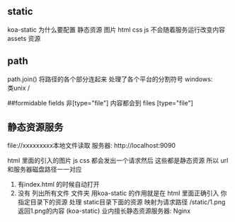 ## static 
koa-static 
为什么要配置
静态资源 图片 html css js 
不会随着服务运行改变内容
assets 资源


## path
path.join() 将路径的各个部分连起来 处理了各个平台的分割符号 windows:\
类unix /

##formidable 
fields 非[type="file"] 内容都会到
files [type="file"]
## 静态资源服务
file://xxxxxxxxx本地文件读取
服务器:
http://localhost:9090
<!-- 访问图片时发了一个请求 -->
html 里面的引入的图片 js css 都会发出一个请求然后 这些都是静态资源
所以 url 和服务器磁盘路径一一对应
1. 有index.html 的时候自动打开
2. 没有 列出所有文件 文件夹
用koa-static 的作用就是在 html 里面正确引入 你指定目录下的资源
处理 static目录下面的资源 映射为请求路径
/static/1.png 返回1.png的内容
(koa-static)
业内擅长静态资源服务器: Nginx 